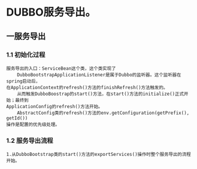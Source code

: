 # DUBBO服务导出。
## 一服务导出
### 1.1 初始化过程
    服务导出的入口：ServiceBean这个类，这个类实现了
        DubboBootstrapApplicationListener是属于Dubbo的监听器。这个监听器在spring启动后，
    在ApplicationContext的refresh()方法的finishRefresh()方法触发的。
        从而触发DubboBoostrap的start()方法，在start()方法的initialize()正式开始；最终到
    ApplicationConfig的refresh()方法开始。
        AbstractConfig类的refresh()方法的env.getConfiguration(getPrefix(), getId())
    操作是配置的优先级处理。

### 1.2 服务导出流程
    1.从DubboBootstrap类的start()方法的exportServices()操作时整个服务导出的流程开始。